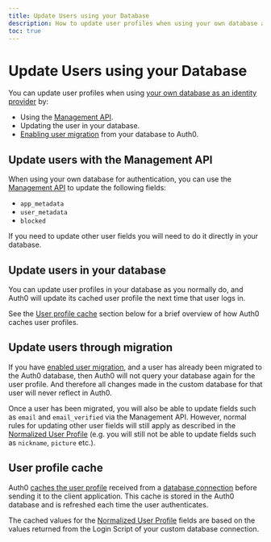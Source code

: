 ```yaml
---
title: Update Users using your Database
description: How to update user profiles when using your own database as an identity provider.
toc: true
---
```


# Update Users using your Database

You can update user profiles when using [your own database as an identity provider](/connections/database/custom-db) by:

* Using the [Management API](/api/management/v2#!/Users/patch_users_by_id).
* Updating the user in your database.
* [Enabling user migration](/users/migrations/automatic) from your database to Auth0.

## Update users with the Management API

When using your own database for authentication, you can use the [Management API](/api/management/v2) to update the following fields:

* `app_metadata`
* `user_metadata`
* `blocked`

If you need to update other user fields you will need to do it directly in your database.

## Update users in your database

You can update user profiles in your database as you normally do, and Auth0 will update its cached user profile the next time that user logs in.

See the [User profile cache](#user-profile-cache) section below for a brief overview of how Auth0 caches user profiles.

## Update users through migration

If you have [enabled user migration](/connections/database/migrating), and a user has already been migrated to the Auth0 database, then Auth0 will not query your database again for the user profile. And therefore all changes made in the custom database for that user will never reflect in Auth0.

Once a user has been migrated, you will also be able to update fields such as `email` and `email_verified` via the Management API. However, normal rules for updating other user fields will still apply as described in the [Normalized User Profile](/user-profile/normalized) (e.g. you will still not be able to update fields such as `nickname`, `picture` etc.).

## User profile cache

Auth0 [caches the user profile](/user-profile/user-profile-details#caching-of-the-user-profile-in-auth0) received from a [database connection](/connections/database) before sending it to the client application. This cache is stored in the Auth0 database and is refreshed each time the user authenticates.

The cached values for the [Normalized User Profile](/user-profile/normalized) fields are based on the values returned from the Login Script of your custom database connection.
